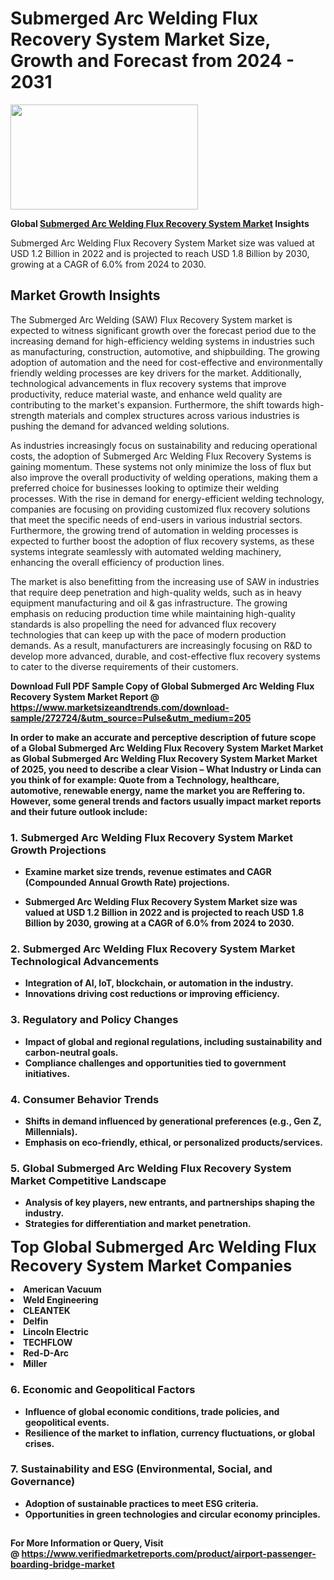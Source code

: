 <H1>Submerged Arc Welding Flux Recovery System Market Size, Growth and Forecast from 2024 - 2031</H1><img class="aligncenter size-medium wp-image-584254" src="https://thirdeyenews.in/wp-content/uploads/2024/09/Global-Market-Research-300x168.jpeg" alt="" width="300" height="168" /><p><strong>Global&nbsp;<a href="https://www.marketsizeandtrends.com/download-sample/272724/&amp;utm_source=Pulse&amp;utm_medium=205">Submerged Arc Welding Flux Recovery System Market</a> Insights</strong></p><p>Submerged Arc Welding Flux Recovery System Market size was valued at USD 1.2 Billion in 2022 and is projected to reach USD 1.8 Billion by 2030, growing at a CAGR of 6.0% from 2024 to 2030.</p><p><h2>Market Growth Insights</h2> <p>The Submerged Arc Welding (SAW) Flux Recovery System market is expected to witness significant growth over the forecast period due to the increasing demand for high-efficiency welding systems in industries such as manufacturing, construction, automotive, and shipbuilding. The growing adoption of automation and the need for cost-effective and environmentally friendly welding processes are key drivers for the market. Additionally, technological advancements in flux recovery systems that improve productivity, reduce material waste, and enhance weld quality are contributing to the market's expansion. Furthermore, the shift towards high-strength materials and complex structures across various industries is pushing the demand for advanced welding solutions.</p> <p><strong></strong></p> <p>As industries increasingly focus on sustainability and reducing operational costs, the adoption of Submerged Arc Welding Flux Recovery Systems is gaining momentum. These systems not only minimize the loss of flux but also improve the overall productivity of welding operations, making them a preferred choice for businesses looking to optimize their welding processes. With the rise in demand for energy-efficient welding technology, companies are focusing on providing customized flux recovery solutions that meet the specific needs of end-users in various industrial sectors. Furthermore, the growing trend of automation in welding processes is expected to further boost the adoption of flux recovery systems, as these systems integrate seamlessly with automated welding machinery, enhancing the overall efficiency of production lines.</p> <p>The market is also benefitting from the increasing use of SAW in industries that require deep penetration and high-quality welds, such as in heavy equipment manufacturing and oil & gas infrastructure. The growing emphasis on reducing production time while maintaining high-quality standards is also propelling the need for advanced flux recovery technologies that can keep up with the pace of modern production demands. As a result, manufacturers are increasingly focusing on R&D to develop more advanced, durable, and cost-effective flux recovery systems to cater to the diverse requirements of their customers.</p> <p><strong></p><p><span class=""><strong>Download Full PDF Sample Copy of Global Submerged Arc Welding Flux Recovery System Market Report</strong> @ <a href="https://www.marketsizeandtrends.com/download-sample/272724/&amp;utm_source=Pulse&amp;utm_medium=205" target="_blank">https://www.marketsizeandtrends.com/download-sample/272724/&amp;utm_source=Pulse&amp;utm_medium=205</a></span></p><p>In order to make an accurate and perceptive description of future scope of a Global&nbsp;Submerged Arc Welding Flux Recovery System Market Market as Global&nbsp;Submerged Arc Welding Flux Recovery System Market Market of 2025, you need to describe a clear Vision &ndash; What Industry or Linda can you think of for example: Quote from a Technology, healthcare, automotive, renewable energy, name the market you are Reffering to. However, some general trends and factors usually impact market reports and their future outlook include:</p><h3>1.&nbsp;<strong>Submerged Arc Welding Flux Recovery System Market Growth Projections</strong></h3><ul><li>Examine market size trends, revenue estimates and CAGR (Compounded Annual Growth Rate) projections.</li><li><p>Submerged Arc Welding Flux Recovery System Market size was valued at USD 1.2 Billion in 2022 and is projected to reach USD 1.8 Billion by 2030, growing at a CAGR of 6.0% from 2024 to 2030.</p></li></ul><h3>2.&nbsp;<strong>Submerged Arc Welding Flux Recovery System Market Technological Advancements</strong></h3><ul><li>Integration of AI, IoT, blockchain, or automation in the industry.</li><li>Innovations driving cost reductions or improving efficiency.</li></ul><h3>3.&nbsp;<strong>Regulatory and Policy Changes</strong></h3><ul><li>Impact of global and regional regulations, including sustainability and carbon-neutral goals.</li><li>Compliance challenges and opportunities tied to government initiatives.</li></ul><h3>4.&nbsp;<strong>Consumer Behavior Trends</strong></h3><ul><li>Shifts in demand influenced by generational preferences (e.g., Gen Z, Millennials).</li><li>Emphasis on eco-friendly, ethical, or personalized products/services.</li></ul><h3>5.&nbsp;<strong>Global Submerged Arc Welding Flux Recovery System Market Competitive Landscape</strong></h3><ul><li>Analysis of key players, new entrants, and partnerships shaping the industry.</li><li>Strategies for differentiation and market penetration.</li></ul><p data-pm-slice="1 1 []"><span style="color: inherit; font-family: inherit; font-size: 25px;">Top Global Submerged Arc Welding Flux Recovery System Market Companies</span></p><div class="" data-test-id=""><p><li>American Vacuum</li><li> Weld Engineering</li><li> CLEANTEK</li><li> Delfin</li><li> Lincoln Electric</li><li> TECHFLOW</li><li> Red-D-Arc</li><li> Miller</li></p></div><h3>6.&nbsp;<strong>Economic and Geopolitical Factors</strong></h3><ul><li>Influence of global economic conditions, trade policies, and geopolitical events.</li><li>Resilience of the market to inflation, currency fluctuations, or global crises.</li></ul><h3>7.&nbsp;<strong>Sustainability and ESG (Environmental, Social, and Governance)</strong></h3><ul><li>Adoption of sustainable practices to meet ESG criteria.</li><li>Opportunities in green technologies and circular economy principles.</li></ul><h2><strong style="font-size: 14px;">For More Information or Query, Visit @&nbsp;</strong><a style="background-color: #ffffff; font-size: 14px;" href="https://www.marketsizeandtrends.com/report/submerged-arc-welding-flux-recovery-system-market/" target="_blank">https://www.verifiedmarketreports.com/product/airport-passenger-boarding-bridge-market</a></h2>
